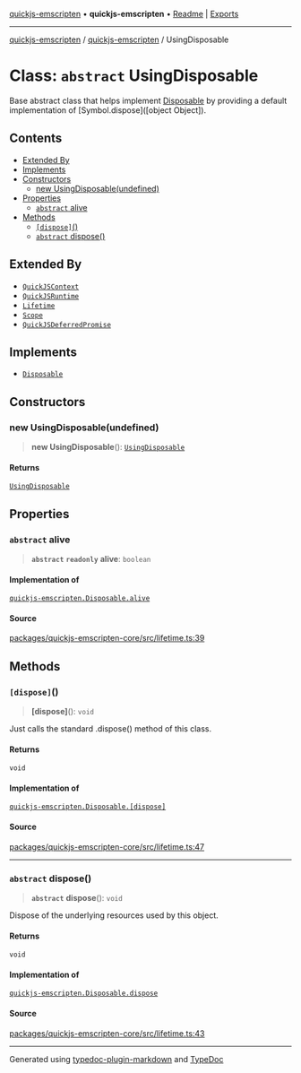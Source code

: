 [quickjs-emscripten](../../packages.md) • **quickjs-emscripten** • [Readme](../README.md) \| [Exports](../exports.md)

***

[quickjs-emscripten](../../packages.md) / [quickjs-emscripten](../exports.md) / UsingDisposable

# Class: `abstract` UsingDisposable

Base abstract class that helps implement [Disposable](../interfaces/Disposable.md) by providing a default implementation of [Symbol.dispose]([object Object]).

## Contents

- [Extended By](UsingDisposable.md#extended-by)
- [Implements](UsingDisposable.md#implements)
- [Constructors](UsingDisposable.md#constructors)
  - [new UsingDisposable(undefined)](UsingDisposable.md#new-usingdisposableundefined)
- [Properties](UsingDisposable.md#properties)
  - [`abstract` alive](UsingDisposable.md#abstract-alive)
- [Methods](UsingDisposable.md#methods)
  - [`[dispose]`()](UsingDisposable.md#dispose)
  - [`abstract` dispose()](UsingDisposable.md#abstract-dispose)

## Extended By

- [`QuickJSContext`](QuickJSContext.md)
- [`QuickJSRuntime`](QuickJSRuntime.md)
- [`Lifetime`](Lifetime.md)
- [`Scope`](Scope.md)
- [`QuickJSDeferredPromise`](QuickJSDeferredPromise.md)

## Implements

- [`Disposable`](../interfaces/Disposable.md)

## Constructors

### new UsingDisposable(undefined)

> **new UsingDisposable**(): [`UsingDisposable`](UsingDisposable.md)

#### Returns

[`UsingDisposable`](UsingDisposable.md)

## Properties

### `abstract` alive

> **`abstract`** **`readonly`** **alive**: `boolean`

#### Implementation of

[`quickjs-emscripten.Disposable.alive`](../interfaces/Disposable.md#alive)

#### Source

[packages/quickjs-emscripten-core/src/lifetime.ts:39](https://github.com/justjake/quickjs-emscripten/blob/main/packages/quickjs-emscripten-core/src/lifetime.ts#L39)

## Methods

### `[dispose]`()

> **[dispose]**(): `void`

Just calls the standard .dispose() method of this class.

#### Returns

`void`

#### Implementation of

[`quickjs-emscripten.Disposable.[dispose]`](../interfaces/Disposable.md#dispose)

#### Source

[packages/quickjs-emscripten-core/src/lifetime.ts:47](https://github.com/justjake/quickjs-emscripten/blob/main/packages/quickjs-emscripten-core/src/lifetime.ts#L47)

***

### `abstract` dispose()

> **`abstract`** **dispose**(): `void`

Dispose of the underlying resources used by this object.

#### Returns

`void`

#### Implementation of

[`quickjs-emscripten.Disposable.dispose`](../interfaces/Disposable.md#dispose-1)

#### Source

[packages/quickjs-emscripten-core/src/lifetime.ts:43](https://github.com/justjake/quickjs-emscripten/blob/main/packages/quickjs-emscripten-core/src/lifetime.ts#L43)

***

Generated using [typedoc-plugin-markdown](https://www.npmjs.com/package/typedoc-plugin-markdown) and [TypeDoc](https://typedoc.org/)
